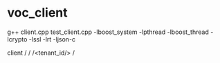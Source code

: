# voc_client
g++ client.cpp test_client.cpp -lboost_system -lpthread -lboost_thread -lcrypto -lssl -lrt -ljson-c


client /<server/> /<schema name/> /<tenant_id/> /<public key.>
